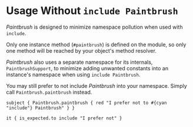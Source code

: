 # Usage Without `include Paintbrush`

_Paintbrush_ is designed to minimize namespace pollution when used with `include`.

Only one instance method (`#paintbrush`) is defined on the module, so only one method will be reached by your object's method resolver.

_Paintbrush_ also uses a separate namespace for its internals, `PaintbrushSupport`, to minimize adding unwanted constants into an instance's namespace when using `include Paintbrush`.

You may still prefer to not include _Paintbrush_ into your namespace. Simply call `Paintbrush.paintbrush` instead.

```rspec:ansi
subject { Paintbrush.paintbrush { red "I prefer not to #{cyan "include"} Paintbrush" } }

it { is_expected.to include "I prefer not" }
```
